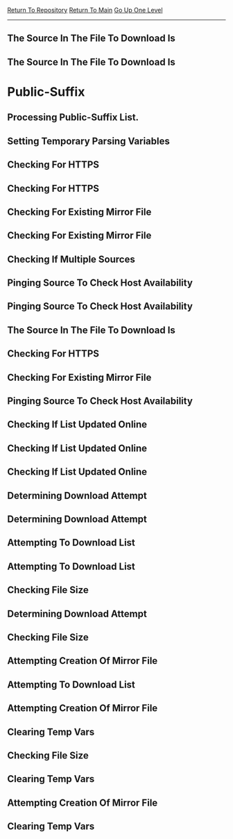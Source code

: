 [Return To Repository](https://github.com/DigitalWarrior/piholeparser/)
[Return To Main](https://github.com/DigitalWarrior/piholeparser/blob/master/RecentRunLogs/Mainlog.md)
[Go Up One Level](https://github.com/DigitalWarrior/piholeparser/blob/master/RecentRunLogs/TopLevelScripts/15-Processing-Top-Level-Domains.md)
____________________________________
## The Source In The File To Download Is
## The Source In The File To Download Is
# Public-Suffix
## Processing Public-Suffix List.
## Setting Temporary Parsing Variables
## Checking For HTTPS
## Checking For HTTPS
## Checking For Existing Mirror File
## Checking For Existing Mirror File
## Checking If Multiple Sources
## Pinging Source To Check Host Availability
## Pinging Source To Check Host Availability
## The Source In The File To Download Is
## Checking For HTTPS
## Checking For Existing Mirror File
## Pinging Source To Check Host Availability
## Checking If List Updated Online
## Checking If List Updated Online
## Checking If List Updated Online
## Determining Download Attempt
## Determining Download Attempt
## Attempting To Download List
## Attempting To Download List
## Checking File Size
## Determining Download Attempt
## Checking File Size
## Attempting Creation Of Mirror File
## Attempting To Download List
## Attempting Creation Of Mirror File
## Clearing Temp Vars
## Checking File Size
## Clearing Temp Vars
## Attempting Creation Of Mirror File
## Clearing Temp Vars
